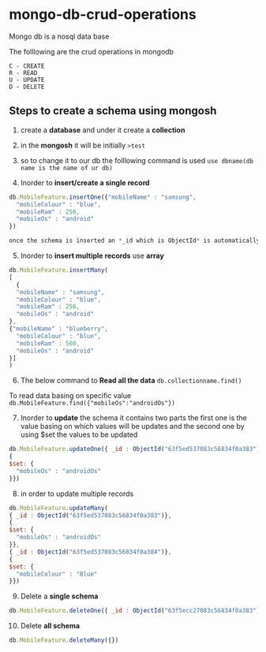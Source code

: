 # mongo-db-crud-operations

Mongo db is a nosql data base

The folllowing are the crud operations in mongodb

```
C - CREATE
R - READ
U - UPDATE
D - DELETE
```

## Steps to **create** a schema using mongosh

1. create a **database** and under it create a **collection**
2. in the **mongosh** it will be initially ` >test `
3. so to change it to our db the folllowing command is used
` use dbname(db name is the name of ur db) `

4. Inorder to __insert/create a single record__ 
```javaScript
db.MobileFeature.insertOne({"mobileName" : "samsung",
  "mobileColour" : "blue",
  "mobileRam" : 256,
  "mobileOs" : "android"
})

once the schema is inserted an *_id which is ObjectId* is automatically created for each schema
```
5. Inorder to **insert multiple records** use **array**
```javascript
db.MobileFeature.insertMany(
[
  {
  "mobileName" : "samsung",
  "mobileColour" : "blue",
  "mobileRam" : 256,
  "mobileOs" : "android"
},
{"mobileName" : "blueberry",
  "mobileColour" : "blue",
  "mobileRam" : 560,
  "mobileOs" : "android"
}]
)
```


6. The below command to **Read all the data**
` db.collectionname.find() `

To read data basing on specific value
`db.MobileFeature.find({"mobileOs":"androidOs"})`

7. Inorder to **update** the schema it contains two parts the first one is the value basing on which values will be updates and the second one by using $set the values to be updated  
```javascript
db.MobileFeature.updateOne({ _id : ObjectId("63f5ed537083c56834f0a383")},
{
$set: {
  "mobileOs" : "androidOs"
}})
```

8. in order to update multiple records
```javascript
db.MobileFeature.updateMany(
{ _id : ObjectId("63f5ed537083c56834f0a383")},
{
$set: {
  "mobileOs" : "androidOs"
}},
{ _id : ObjectId("63f5ed537083c56834f0a384")},
{
$set: {
  "mobileColour" : "Blue"
}})
```


9. Delete a **single schema**
```javascript
db.MobileFeature.deleteOne({ _id : ObjectId("63f5ecc27083c56834f0a383")})
```

10. Delete **all schema**
```javascript
db.MobileFeature.deleteMany({})
```
